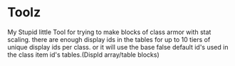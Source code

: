 Toolz
=====

My Stupid little Tool for trying to make blocks of class armor with stat scaling.
there are enough display ids in the tables for up to 10 tiers of unique display ids per class.
or it will use the base false default id's used in the class item id's tables.(DispId array/table blocks)

